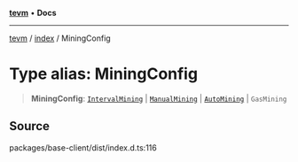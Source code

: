 [**tevm**](../../README.md) • **Docs**

***

[tevm](../../modules.md) / [index](../README.md) / MiningConfig

# Type alias: MiningConfig

> **MiningConfig**: [`IntervalMining`](IntervalMining.md) \| [`ManualMining`](ManualMining.md) \| [`AutoMining`](AutoMining.md) \| `GasMining`

## Source

packages/base-client/dist/index.d.ts:116
